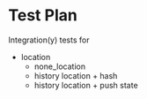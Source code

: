 # Test Plan

Integration(y) tests for
* location
  * none_location
  * history location + hash
  * history location + push state
